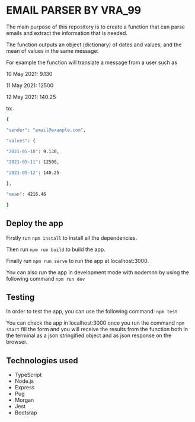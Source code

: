 # EMAIL PARSER BY VRA_99

The main purpose of this repository is to create a function that can parse emails and extract the information that is needed.

The function outputs an object (dictionary) of dates and values, and the mean of values in the same message:

For example the function will translate a message from a user such as 

10 May 2021: 9.130

11 May 2021: 12500

12 May 2021: 140.25

to:

```bash 
{

"sender": "email@example.com",

"values": {

"2021-05-10": 9.130,

"2021-05-11": 12500,

"2021-05-12": 140.25

},

"mean": 4216.46

}
```

## Deploy the app

Firstly run ``` npm install ``` to install all the dependencies.

Then run ``` npm run build ``` to build the app.

Finally run ``` npm run serve ``` to run the app at localhost:3000.

You can also run the app in development mode with nodemon by using the following command ```npm run dev```

## Testing
In order to test the app, you can use the following command:
```npm test```

You can check the app in localhost:3000 once you run the command ```npm start``` fill the form and you will receive the results from the function both in the terminal as a json stringified object and as json response on the browser.

## Technologies used
- TypeScript
- Node.js
- Express
- Pug
- Morgan
- Jest
- Bootsrap


